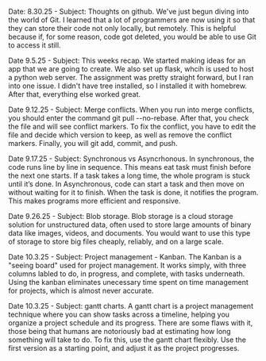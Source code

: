Date: 8.30.25 - Subject: Thoughts on github. We've just begun diving into the world of Git. I learned that a lot of programmers are now using it so that they can store their code not only locally, but remotely. This is helpful because if, for some reason, code got deleted, you would be able to use Git to access it still.

Date 9.5.25 - Subject: This weeks recap. We started making ideas for an app that we are going to create. We also set up flask, whcih is used to host a python web server. The assignment was pretty straight forward, but I ran into one issue. I didn't have tree installed, so I installed it with homebrew. After that, everything else worked great.

Date 9.12.25 - Subject: Merge conflicts. When you run into merge conflicts, you should enter the command git pull --no-rebase. After that, you check the file and will see conflict markers. To fix the conflict, you have to edit the file and decide which version to keep, as well as remove the conflict markers. Finally, you will git add, commit, and push.

Date 9.17.25 - Subject: Synchronous vs Asyncrhonous. In synchronous, the code runs line by line in sequence. This means eat task must finish before the next one starts. If a task takes a long time, the whole program is stuck until it’s done. In Asynchronous, code can start a task and then move on without waiting for it to finish. When the task is done, it notifies the program. This makes programs more efficient and responsive.

Date 9.26.25 - Subject: Blob storage. Blob storage is a cloud storage solution for unstructured data, often used to store large amounts of binary data like images, videos, and documents. You would want to use this type of storage to store big files cheaply, reliably, and on a large scale.

Date 10.3.25 - Subject: Project management - Kanban. The Kanban is a "seeing board" used for project management. It works simply, with three columns labled to do, in progress, and complete, with tasks underneath. Using the kanban eliminates unecessary time spent on time management for projects, which is almost never accurate.

Date 10.3.25 - Subject: gantt charts. A gantt chart is a project management technique where you can show tasks across a timeline, helping you organize a project schedule and its progress. There are some flaws with it, those being that humans are notoriously bad at estimating how long something will take to do. To fix this, use the gantt chart flexibly. Use the first version as a starting point, and adjust it as the project progresses.

